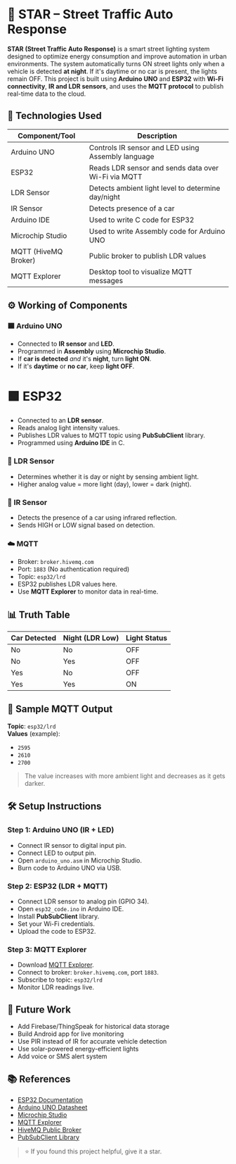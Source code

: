 # 🌟 STAR – Street Traffic Auto Response

**STAR (Street Traffic Auto Response)** is a smart street lighting system designed to optimize energy consumption and improve automation in urban environments. The system automatically turns ON street lights only when a vehicle is detected **at night**. If it's daytime or no car is present, the lights remain OFF.
This project is built using **Arduino UNO** and **ESP32** with **Wi-Fi connectivity**, **IR and LDR sensors**, and uses the **MQTT protocol** to publish real-time data to the cloud.


## 🔧 Technologies Used

| Component/Tool        | Description                                              |
|-----------------------|----------------------------------------------------------|
| Arduino UNO           | Controls IR sensor and LED using Assembly language       |
| ESP32                 | Reads LDR sensor and sends data over Wi-Fi via MQTT      |
| LDR Sensor            | Detects ambient light level to determine day/night       |
| IR Sensor             | Detects presence of a car                                |
| Arduino IDE           | Used to write C code for ESP32                           |
| Microchip Studio      | Used to write Assembly code for Arduino UNO              |
| MQTT (HiveMQ Broker)  | Public broker to publish LDR values                      |
| MQTT Explorer         | Desktop tool to visualize MQTT messages                  |



## ⚙️ Working of Components

### 🟦 Arduino UNO
- Connected to **IR sensor** and **LED**.
- Programmed in **Assembly** using **Microchip Studio**.
- If **car is detected** _and_ it's **night**, turn **light ON**.
- If it's **daytime** or **no car**, keep **light OFF**.

# 🟩 ESP32
- Connected to an **LDR sensor**.
- Reads analog light intensity values.
- Publishes LDR values to MQTT topic using **PubSubClient** library.
- Programmed using **Arduino IDE** in C.

### 🔆 LDR Sensor
- Determines whether it is day or night by sensing ambient light.
- Higher analog value = more light (day), lower = dark (night).

### 🔲 IR Sensor
- Detects the presence of a car using infrared reflection.
- Sends HIGH or LOW signal based on detection.

### ☁️ MQTT
- Broker: `broker.hivemq.com`
- Port: `1883` (No authentication required)
- Topic: `esp32/lrd`
- ESP32 publishes LDR values here.
- Use **MQTT Explorer** to monitor data in real-time.



## 📊 Truth Table

| Car Detected | Night (LDR Low) | Light Status |
|--------------|------------------|--------------|
| No           | No               | OFF          |
| No           | Yes              | OFF          |
| Yes          | No               | OFF          |
| Yes          | Yes              | ON           |


## 🧪 Sample MQTT Output

**Topic**: `esp32/lrd`  
**Values** (example):  
- `2595`  
- `2610`  
- `2700`

> The value increases with more ambient light and decreases as it gets darker.



## 🛠️ Setup Instructions

### Step 1: Arduino UNO (IR + LED)
- Connect IR sensor to digital input pin.
- Connect LED to output pin.
- Open `arduino_uno.asm` in Microchip Studio.
- Burn code to Arduino UNO via USB.

### Step 2: ESP32 (LDR + MQTT)
- Connect LDR sensor to analog pin (GPIO 34).
- Open `esp32_code.ino` in Arduino IDE.
- Install **PubSubClient** library.
- Set your Wi-Fi credentials.
- Upload the code to ESP32.

### Step 3: MQTT Explorer
- Download [MQTT Explorer](https://mqtt-explorer.com/).
- Connect to broker: `broker.hivemq.com`, port `1883`.
- Subscribe to topic: `esp32/lrd`
- Monitor LDR readings live.



## 🚀 Future Work

- Add Firebase/ThingSpeak for historical data storage
- Build Android app for live monitoring
- Use PIR instead of IR for accurate vehicle detection
- Use solar-powered energy-efficient lights
- Add voice or SMS alert system



## 📚 References

- [ESP32 Documentation](https://docs.espressif.com/)
- [Arduino UNO Datasheet](https://store.arduino.cc/products/arduino-uno-rev3)
- [Microchip Studio](https://www.microchip.com/en-us/tools-resources/develop/microchip-studio)
- [MQTT Explorer](https://mqtt-explorer.com/)
- [HiveMQ Public Broker](https://www.hivemq.com/public-mqtt-broker/)
- [PubSubClient Library](https://github.com/knolleary/pubsubclient)


> ⭐ If you found this project helpful, give it a star.

